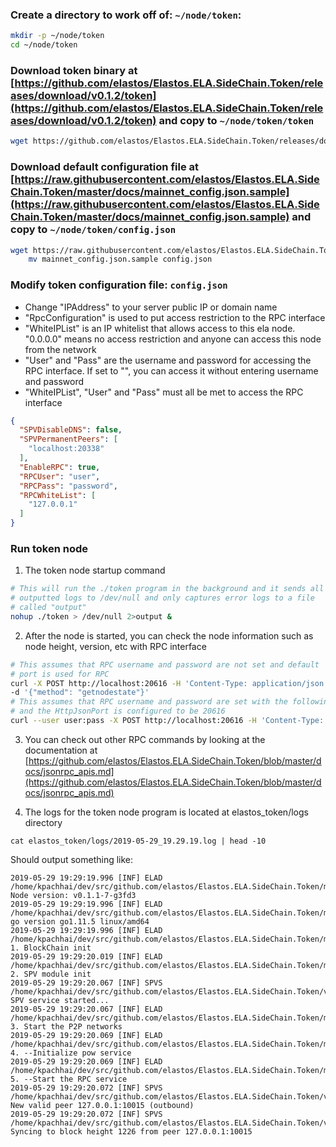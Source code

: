 ### Create a directory to work off of: `~/node/token`:
```bash
mkdir -p ~/node/token
cd ~/node/token
```
### Download token binary at [https://github.com/elastos/Elastos.ELA.SideChain.Token/releases/download/v0.1.2/token](https://github.com/elastos/Elastos.ELA.SideChain.Token/releases/download/v0.1.2/token) and copy to `~/node/token/token`
```bash
wget https://github.com/elastos/Elastos.ELA.SideChain.Token/releases/download/v0.1.2/token
```
### Download default configuration file at [https://raw.githubusercontent.com/elastos/Elastos.ELA.SideChain.Token/master/docs/mainnet_config.json.sample](https://raw.githubusercontent.com/elastos/Elastos.ELA.SideChain.Token/master/docs/mainnet_config.json.sample) and copy to `~/node/token/config.json`
```bash
wget https://raw.githubusercontent.com/elastos/Elastos.ELA.SideChain.Token/master/docs/mainnet_config.json.sample
    mv mainnet_config.json.sample config.json
```
### Modify token configuration file: `config.json`
- Change "IPAddress" to your server public IP or domain name
- "RpcConfiguration" is used to put access restriction to the RPC interface
- "WhiteIPList" is an IP whitelist that allows access to this ela node. "0.0.0.0" means no access restriction and anyone can access this node from the network
- "User" and "Pass" are the username and password for accessing the RPC interface. If set to "", you can access it without entering username and password
- "WhiteIPList", "User" and "Pass" must all be met to access the RPC interface
```json
{
  "SPVDisableDNS": false,
  "SPVPermanentPeers": [
    "localhost:20338"
  ],
  "EnableRPC": true,
  "RPCUser": "user",
  "RPCPass": "password",
  "RPCWhiteList": [
    "127.0.0.1"
  ]
}
```
### Run token node 
1. The token node startup command
```bash
# This will run the ./token program in the background and it sends all the 
# outputted logs to /dev/null and only captures error logs to a file
# called "output"
nohup ./token > /dev/null 2>output & 
```
2. After the node is started, you can check the node information such as node height, version, etc with RPC interface
```bash
# This assumes that RPC username and password are not set and default
# port is used for RPC
curl -X POST http://localhost:20616 -H 'Content-Type: application/json' \
-d '{"method": "getnodestate"}' 
# This assumes that RPC username and password are set with the following
# and the HttpJsonPort is configured to be 20616
curl --user user:pass -X POST http://localhost:20616 -H 'Content-Type: application/json' -d '{"method": "getnodestate"}'
```
3. You can check out other RPC commands by looking at the documentation at [https://github.com/elastos/Elastos.ELA.SideChain.Token/blob/master/docs/jsonrpc_apis.md](https://github.com/elastos/Elastos.ELA.SideChain.Token/blob/master/docs/jsonrpc_apis.md)

4. The logs for the token node program is located at elastos_token/logs directory

```
cat elastos_token/logs/2019-05-29_19.29.19.log | head -10
```

Should output something like:
```
2019-05-29 19:29:19.996 [INF] ELAD /home/kpachhai/dev/src/github.com/elastos/Elastos.ELA.SideChain.Token/main.go:58: Node version: v0.1.1-7-g3fd3
2019-05-29 19:29:19.996 [INF] ELAD /home/kpachhai/dev/src/github.com/elastos/Elastos.ELA.SideChain.Token/main.go:59: go version go1.11.5 linux/amd64
2019-05-29 19:29:19.996 [INF] ELAD /home/kpachhai/dev/src/github.com/elastos/Elastos.ELA.SideChain.Token/main.go:64: 1. BlockChain init
2019-05-29 19:29:20.019 [INF] ELAD /home/kpachhai/dev/src/github.com/elastos/Elastos.ELA.SideChain.Token/main.go:73: 2. SPV module init
2019-05-29 19:29:20.067 [INF] SPVS /home/kpachhai/dev/src/github.com/elastos/Elastos.ELA.SideChain.Token/vendor/github.com/elastos/Elastos.ELA.SPV/sdk/service.go:464: SPV service started...
2019-05-29 19:29:20.067 [INF] ELAD /home/kpachhai/dev/src/github.com/elastos/Elastos.ELA.SideChain.Token/main.go:137: 3. Start the P2P networks
2019-05-29 19:29:20.069 [INF] ELAD /home/kpachhai/dev/src/github.com/elastos/Elastos.ELA.SideChain.Token/main.go:160: 4. --Initialize pow service
2019-05-29 19:29:20.069 [INF] ELAD /home/kpachhai/dev/src/github.com/elastos/Elastos.ELA.SideChain.Token/main.go:181: 5. --Start the RPC service
2019-05-29 19:29:20.072 [INF] SPVS /home/kpachhai/dev/src/github.com/elastos/Elastos.ELA.SideChain.Token/vendor/github.com/elastos/Elastos.ELA.SPV/sync/manager.go:244: New valid peer 127.0.0.1:10015 (outbound)
2019-05-29 19:29:20.072 [INF] SPVS /home/kpachhai/dev/src/github.com/elastos/Elastos.ELA.SideChain.Token/vendor/github.com/elastos/Elastos.ELA.SPV/sync/manager.go:197: Syncing to block height 1226 from peer 127.0.0.1:10015
```